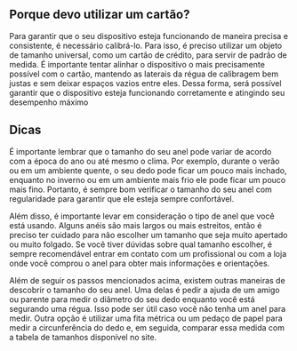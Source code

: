 ## Porque devo utilizar um cartão?

Para garantir que o seu dispositivo esteja funcionando de maneira precisa e consistente, é necessário calibrá-lo. Para isso, é preciso utilizar um objeto de tamanho universal, como um cartão de crédito, para servir de padrão de medida. É importante tentar alinhar o dispositivo o mais precisamente possível com o cartão, mantendo as laterais da régua de calibragem bem justas e sem deixar espaços vazios entre eles. Dessa forma, será possível garantir que o dispositivo esteja funcionando corretamente e atingindo seu desempenho máximo

## Dicas
É importante lembrar que o tamanho do seu anel pode variar de acordo com a época do ano ou até mesmo o clima. Por exemplo, durante o verão ou em um ambiente quente, o seu dedo pode ficar um pouco mais inchado, enquanto no inverno ou em um ambiente mais frio ele pode ficar um pouco mais fino. Portanto, é sempre bom verificar o tamanho do seu anel com regularidade para garantir que ele esteja sempre confortável.

Além disso, é importante levar em consideração o tipo de anel que você está usando. Alguns anéis são mais largos ou mais estreitos, então é preciso ter cuidado para não escolher um tamanho que seja muito apertado ou muito folgado. Se você tiver dúvidas sobre qual tamanho escolher, é sempre recomendável entrar em contato com um profissional ou com a loja onde você comprou o anel para obter mais informações e orientações.




Além de seguir os passos mencionados acima, existem outras maneiras de descobrir o tamanho do seu anel. Uma delas é pedir a ajuda de um amigo ou parente para medir o diâmetro do seu dedo enquanto você está segurando uma régua. Isso pode ser útil caso você não tenha um anel para medir. Outra opção é utilizar uma fita métrica ou um pedaço de papel para medir a circunferência do dedo e, em seguida, comparar essa medida com a tabela de tamanhos disponível no site.
